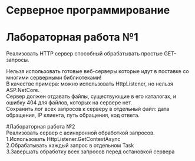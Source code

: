 # Серверное программирование
# Лабораторная работа №1
Реализовать HTTP сервер способный обрабатывать простые GET-запросы.  

Нельзя использовать готовые веб-серверы которые идут в поставке со многими серверными библиотеками!  
В качестве примера: можно использовать HttpListener, но нельзя ASP.NetCore.  
Сервер должен отдавать файлы, существующие в его каталогах, и ошибку 404 для файлов, которых на сервере нет.  
Сохранить лог всех запросов к серверу в отдельный файл: дата обращения, IP клиента, путь обращения, код ответа.   

#Лабораторная работа №2   
Реализовать сервер с асинхронной обработкой запросов.   
1.Использовать HttpListener.GetContextAsync   
2.Обрабатывать каждый запрос в отдельном Task   
3.Завершать обработку всех запросов перед остановкой сервера   

 
